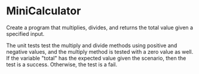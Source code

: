 # MiniCalculator
Create a program that multiplies, divides, and returns the total value given a specified input.

The unit tests test the multiply and divide methods using positive and negative values, and the multiply method is tested with a zero value as well. If the variable "total" has the expected value given the scenario, then the test is a success. Otherwise, the test is a fail.
